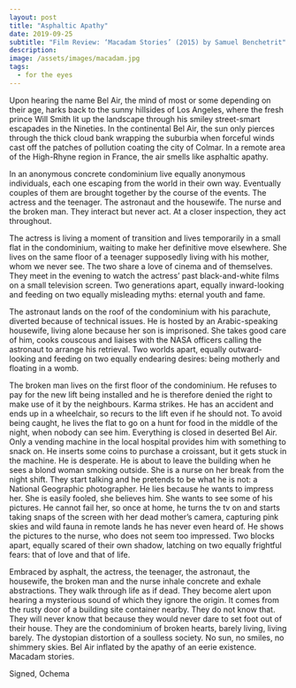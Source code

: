 ```yaml
---
layout: post
title: "Asphaltic Apathy"
date: 2019-09-25
subtitle: "Film Review: ‘Macadam Stories’ (2015) by Samuel Benchetrit"
description:
image: /assets/images/macadam.jpg
tags:
  - for the eyes
---
```

Upon hearing the name Bel Air, the mind of most or some depending on their age, harks back to the sunny hillsides of Los Angeles, where the fresh prince Will Smith lit up the landscape through his smiley street-smart escapades in the Nineties. In the continental Bel Air, the sun only pierces through the thick cloud bank wrapping the suburbia when forceful winds cast off the patches of pollution coating the city of Colmar. In a remote area of the High-Rhyne region in France, the air smells like asphaltic apathy.

In an anonymous concrete condominium live equally anonymous individuals, each one escaping from the world in their own way. Eventually couples of them are brought together by the course of the events. The actress and the teenager. The astronaut and the housewife. The nurse and the broken man. They interact but never act. At a closer inspection, they act throughout.

The actress is living a moment of transition and lives temporarily in a small flat in the condominium, waiting to make her definitive move elsewhere. She lives on the same floor of a teenager supposedly living with his mother, whom we never see. The two share a love of cinema and of themselves. They meet in the evening to watch the actress’ past black-and-white films on a small television screen. Two generations apart, equally inward-looking and feeding on two equally misleading myths: eternal youth and fame.

The astronaut lands on the roof of the condominium with his parachute, diverted because of technical issues. He is hosted by an Arabic-speaking housewife, living alone because her son is imprisoned. She takes good care of him, cooks couscous and liaises with the NASA officers calling the astronaut to arrange his retrieval. Two worlds apart, equally outward-looking and feeding on two equally endearing desires: being motherly and floating in a womb.

The broken man lives on the first floor of the condominium. He refuses to pay for the new lift being installed and he is therefore denied the right to make use of it by the neighbours. Karma strikes. He has an accident and ends up in a wheelchair, so recurs to the lift even if he should not. To avoid being caught, he lives the flat to go on a hunt for food in the middle of the night, when nobody can see him. Everything is closed in deserted Bel Air. Only a vending machine in the local hospital provides him with something to snack on. He inserts some coins to purchase a croissant, but it gets stuck in the machine. He is desperate. He is about to leave the building when he sees a blond woman smoking outside. She is a nurse on her break from the night shift. They start talking and he pretends to be what he is not: a National Geographic photographer. He lies because he wants to impress her. She is easily fooled, she believes him. She wants to see some of his pictures. He cannot fail her, so once at home, he turns the tv on and starts taking snaps of the screen with her dead mother’s camera, capturing pink skies and wild fauna in remote lands he has never even heard of. He shows the pictures to the nurse, who does not seem too impressed. Two blocks apart, equally scared of their own shadow, latching on two equally frightful fears: that of love and that of life.

Embraced by asphalt, the actress, the teenager, the astronaut, the housewife, the broken man and the nurse inhale concrete and exhale abstractions. They walk through life as if dead. They become alert upon hearing a mysterious sound of which they ignore the origin. It comes from the rusty door of a building site container nearby. They do not know that. They will never know that because they would never dare to set foot out of their house. They are the condominium of broken hearts, barely living, living barely. The dystopian distortion of a soulless society. No sun, no smiles, no shimmery skies. Bel Air inflated by the apathy of an eerie existence. Macadam stories.

Signed, Ochema
